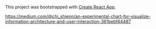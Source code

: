 This project was bootstrapped with [Create React App](https://github.com/facebook/create-react-app).

https://medium.com/@chi_shienn/an-experimental-chart-for-visualize-information-architecture-and-user-interaction-361bebf44487
